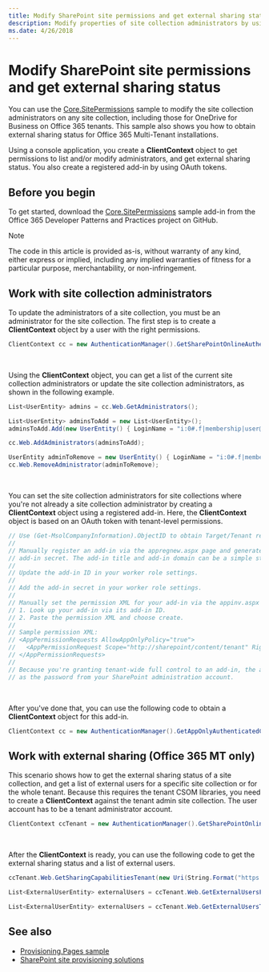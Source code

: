 ```yaml
---
title: Modify SharePoint site permissions and get external sharing status
description: Modify properties of site collection administrators by using CSOM. Get the external sharing status and external users of a site collection or tenant.
ms.date: 4/26/2018
---
```


# Modify SharePoint site permissions and get external sharing status

You can use the [Core.SitePermissions](https://github.com/SharePoint/PnP/tree/dev/Samples/Core.SitePermissions) sample to modify the site collection administrators on any site collection, including those for OneDrive for Business on Office 365 tenants. This sample also shows you how to obtain external sharing status for Office 365 Multi-Tenant installations.

Using a console application, you create a **ClientContext** object to get permissions to list and/or modify administrators, and get external sharing status. You also create a registered add-in by using OAuth tokens.

## Before you begin

To get started, download the [Core.SitePermissions](https://github.com/SharePoint/PnP/tree/dev/Samples/Core.SitePermissions) sample add-in from the Office 365 Developer Patterns and Practices project on GitHub.

> [!NOTE] 
> The code in this article is provided as-is, without warranty of any kind, either express or implied, including any implied warranties of fitness for a particular purpose, merchantability, or non-infringement.

## Work with site collection administrators

To update the administrators of a site collection, you must be an administrator for the site collection. The first step is to create a **ClientContext** object by a user with the right permissions.

```csharp
ClientContext cc = new AuthenticationManager().GetSharePointOnlineAuthenticatedContextTenant(String.Format("https://{0}.sharepoint.com/sites/{1}", tenantName, siteName), String.Format("{0}@{1}.onmicrosoft.com", userName, tenantName), password); 
```

<br/>

Using the **ClientContext** object, you can get a list of the current site collection administrators or update the site collection administrators, as shown in the following example.

```csharp
List<UserEntity> admins = cc.Web.GetAdministrators();

List<UserEntity> adminsToAdd = new List<UserEntity>();
adminsToAdd.Add(new UserEntity() { LoginName = "i:0#.f|membership|user@domain" });

cc.Web.AddAdministrators(adminsToAdd);

UserEntity adminToRemove = new UserEntity() { LoginName = "i:0#.f|membership|user@domain" };
cc.Web.RemoveAdministrator(adminToRemove);
```

<br/>

You can set the site collection administrators for site collections where you're not already a site collection administrator by creating a **ClientContext** object using a registered add-in. Here, the **ClientContext** object is based on an OAuth token with tenant-level permissions.

```csharp
// Use (Get-MsolCompanyInformation).ObjectID to obtain Target/Tenant realm: <guid>
//
// Manually register an add-in via the appregnew.aspx page and generate an add-in ID and 
// add-in secret. The add-in title and add-in domain can be a simple string like "MyAddin".
//
// Update the add-in ID in your worker role settings.
//
// Add the add-in secret in your worker role settings. 
//
// Manually set the permission XML for your add-in via the appinv.aspx page:
// 1. Look up your add-in via its add-in ID.
// 2. Paste the permission XML and choose create.
//
// Sample permission XML:
// <AppPermissionRequests AllowAppOnlyPolicy="true">
//   <AppPermissionRequest Scope="http://sharepoint/content/tenant" Right="FullControl" />
// </AppPermissionRequests>
//
// Because you're granting tenant-wide full control to an add-in, the add-in secret is as important
// as the password from your SharePoint administration account.
```

<br/>

After you've done that, you can use the following code to obtain a **ClientContext** object for this add-in.

```csharp
ClientContext cc = new AuthenticationManager().GetAppOnlyAuthenticatedContext("https://tenantname-my.sharepoint.com/personal/user2", "<your tenant realm>", "<appID>", "<appsecret>");
```

## Work with external sharing (Office 365 MT only)

This scenario shows how to get the external sharing status of a site collection, and get a list of external users for a specific site collection or for the whole tenant. Because this requires the tenant CSOM libraries, you need to create a **ClientContext** against the tenant admin site collection. The user account has to be a tenant administrator account.

```csharp
ClientContext ccTenant = new AuthenticationManager().GetSharePointOnlineAuthenticatedContextTenant(String.Format("https://{0}-admin.sharepoint.com/", tenantName), String.Format("{0}@{1}.onmicrosoft.com", userName, tenantName), password);
```

<br/>

After the **ClientContext** is ready, you can use the following code to get the external sharing status and a list of external users.

```csharp
ccTenant.Web.GetSharingCapabilitiesTenant(new Uri(String.Format("https://{0}.sharepoint.com/sites/{1}", tenantName, siteName)))

List<ExternalUserEntity> externalUsers = ccTenant.Web.GetExternalUsersForSiteTenant(new Uri(String.Format("https://{0}.sharepoint.com/sites/{1}", tenantName, siteName)));

List<ExternalUserEntity> externalUsers = ccTenant.Web.GetExternalUsersTenant();

```

## See also
   
- [Provisioning.Pages sample](https://github.com/SharePoint/PnP/tree/dev/Samples/Provisioning.Pages)
- [SharePoint site provisioning solutions](sharepoint-site-provisioning-solutions.md)